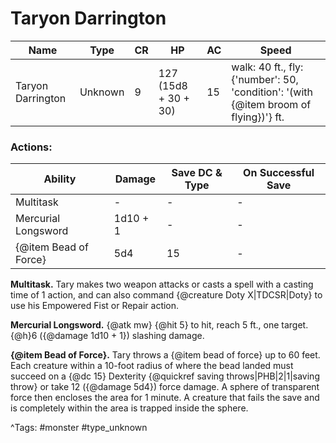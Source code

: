 # Taryon Darrington

| Name | Type | CR | HP | AC | Speed |
|------|------|----|----|----|-------|
| Taryon Darrington | Unknown | 9 | 127 (15d8 + 30 + 30) | 15 | walk: 40 ft., fly: {'number': 50, 'condition': '(with {@item broom of flying})'} ft. |

### Actions:

| Ability | Damage | Save DC & Type | On Successful Save |
|---------|--------|----------------|--------------------|
| Multitask | - | - | - |
| Mercurial Longsword | 1d10 + 1 | - | - |
| {@item Bead of Force} | 5d4 | 15 | - |


**Multitask.** Tary makes two weapon attacks or casts a spell with a casting time of 1 action, and can also command {@creature Doty X|TDCSR|Doty} to use his Empowered Fist or Repair action.

**Mercurial Longsword.** {@atk mw} {@hit 5} to hit, reach 5 ft., one target. {@h}6 ({@damage 1d10 + 1}) slashing damage.

**{@item Bead of Force}.** Tary throws a {@item bead of force} up to 60 feet. Each creature within a 10-foot radius of where the bead landed must succeed on a {@dc 15} Dexterity {@quickref saving throws|PHB|2|1|saving throw} or take 12 ({@damage 5d4}) force damage. A sphere of transparent force then encloses the area for 1 minute. A creature that fails the save and is completely within the area is trapped inside the sphere.

^Tags: #monster #type_unknown